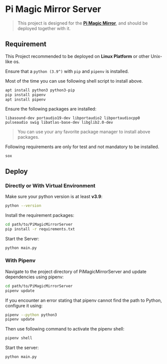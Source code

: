 # Pi Magic Mirror Server

> This project is designed for the [**Pi Magic Mirror**](https://github.com/actredphos2017/PiMagicMirror), and should be deployed together with it.

## Requirement

This Project recommended to be deployed on **Linux Platform** or other Unix-like os.

Ensure that a `python (3.9^)` with `pip` and `pipenv` is installed.

Most of the time you can use following shell script to install above.

``` sh
apt install python3 python3-pip
pip install pipenv
apt install pipenv
```

Ensure the following packages are installed:

```
libasound-dev portaudio19-dev libportaudio2 libportaudiocpp0 pulseaudio swig libatlas-base-dev libglib2.0-dev
```

> You can use your any favorite package manager to install above packages.

Following requirements are only for test and not mandatory to be installed.

```
sox
```

## Deploy

### Directly or With Virtual Environment

Make sure your python version is at least **v3.9**:

``` sh
python --version
```

Install the requirement packages:

``` sh
cd path/to/PiMagicMirrorServer
pip install -r requirements.txt
```

Start the Server:

``` sh
python main.py
```

### With Pipenv

Navigate to the project directory of PiMagicMirrorServer and update dependencies using pipenv:

``` sh
cd path/to/PiMagicMirrorServer
pipenv update
```

If you encounter an error stating that pipenv cannot find the path to Python, configure it using:

``` sh
pipenv --python python3
pipenv update
```

Then use following command to activate the pipenv shell:

``` sh
pipenv shell
```

Start the server:

``` sh
python main.py
```
